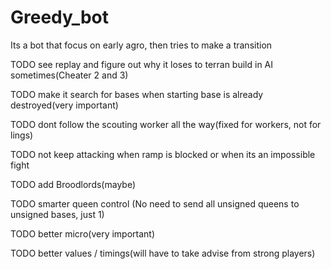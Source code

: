 # Greedy_bot

Its a bot that focus on early agro, then tries to make a transition

TODO see replay and figure out why it loses to terran build in AI sometimes(Cheater 2 and 3)

TODO make it search for bases when starting base is already destroyed(very important)

TODO dont follow the scouting worker all the way(fixed for workers, not for lings)

TODO not keep attacking when ramp is blocked or when its an impossible fight

TODO add Broodlords(maybe)

TODO smarter queen control (No need to send all unsigned queens to unsigned bases, just 1)

TODO better micro(very important)

TODO better values / timings(will have to take advise from strong players)
